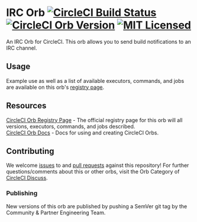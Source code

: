 # IRC Orb [![CircleCI Build Status](https://circleci.com/gh/cci-orbs/irc.svg?style=shield "CircleCI Build Status")](https://circleci.com/gh/cci-orbs/irc) [![CircleCI Orb Version](https://img.shields.io/badge/endpoint.svg?url=https://badges.circleci.io/orb/circleci/irc)][reg-page] [![MIT Licensed](https://img.shields.io/badge/license-MIT-lightgrey.svg)](https://raw.githubusercontent.com/cci-orbs/irc/master/LICENSE)

An IRC Orb for CircleCI.
This orb allows you to send build notifications to an IRC channel.


## Usage

Example use as well as a list of available executors, commands, and jobs are available on this orb's [registry page][reg-page].


## Resources

[CircleCI Orb Registry Page][reg-page] - The official registry page for this orb will all versions, executors, commands, and jobs described.  
[CircleCI Orb Docs](https://circleci.com/docs/2.0/orb-intro/#section=configuration) - Docs for using and creating CircleCI Orbs.  


## Contributing
We welcome [issues](https://github.com/cci-orbs/irc/issues) to and [pull requests](https://github.com/cci-orbs/irc/pulls) against this repository!
For further questions/comments about this or other orbs, visit the Orb Category of [CircleCI Discuss](https://discuss.circleci.com/c/orbs).

### Publishing

New versions of this orb are published by pushing a SemVer git tag by the Community & Partner Engineering Team.



[reg-page]: https://circleci.com/orbs/registry/orb/circleci/irc
